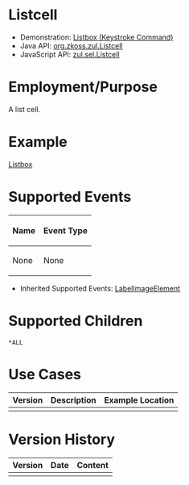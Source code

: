 

# Listcell

- Demonstration: [Listbox (Keystroke Command)](http://www.zkoss.org/zkdemo/listbox/keystroke_command)
- Java API: [org.zkoss.zul.Listcell](https://www.zkoss.org/javadoc/latest/zk/org/zkoss/zul/Listcell.html)
- JavaScript API: [zul.sel.Listcell](https://www.zkoss.org/javadoc/latest/jsdoc/classes/zul.sel.Listcell.html)


# Employment/Purpose

A list cell.

# Example

[ Listbox]({{site.baseurl}}/zk_component_ref/listbox#Example)

# Supported Events

<table>
<thead>
<tr class="header">
<th><center>
<p>Name</p>
</center></th>
<th><center>
<p>Event Type</p>
</center></th>
</tr>
</thead>
<tbody>
<tr class="odd">
<td><p>None</p></td>
<td><p>None</p></td>
</tr>
</tbody>
</table>

- Inherited Supported Events: [ LabelImageElement]({{site.baseurl}}/zk_component_ref/labelimageelement#Supported_Events)

# Supported Children

`*ALL`

# Use Cases

| Version | Description | Example Location |
|---------|-------------|------------------|
|         |             |                  |

# Version History



| Version | Date | Content |
|---------|------|---------|
|         |      |         |


